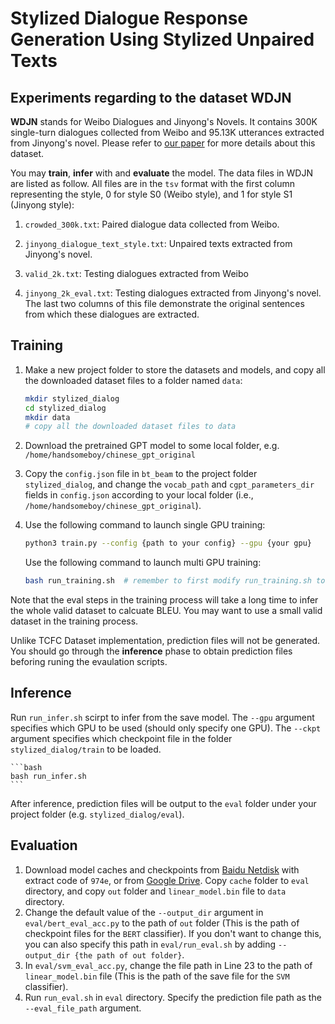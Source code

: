 # Stylized Dialogue Response Generation Using Stylized Unpaired Texts

## Experiments regarding to the dataset WDJN

**WDJN** stands for Weibo Dialogues and Jinyong's Novels. It contains 300K single-turn dialogues collected from Weibo and 95.13K utterances extracted from Jinyong's novel. Please refer to [our paper](https://arxiv.org/abs/2009.12719) for more details about this dataset. 

You may **train**, **infer** with and **evaluate** the model. The data files in WDJN are listed as follow. All files are in the `tsv` format with the first column representing the style, 0 for style S0 (Weibo style), and 1 for style S1 (Jinyong style):

1. `crowded_300k.txt`: 
Paired dialogue data collected from Weibo.

2. `jinyong_dialogue_text_style.txt`:
Unpaired texts extracted from Jinyong's novel.

3. `valid_2k.txt`:
Testing dialogues extracted from Weibo

4. `jinyong_2k_eval.txt`:
Testing dialogues extracted from Jinyong's novel. The last two columns of this file demonstrate the original sentences from which these dialogues are extracted.

## Training

1. Make a new project folder to store the datasets and models, and copy all the downloaded dataset files to a folder named `data`:

    ```bash
    mkdir stylized_dialog
    cd stylized_dialog   
    mkdir data  
    # copy all the downloaded dataset files to data
    ```

2. Download the pretrained GPT model to some local folder, e.g. `/home/handsomeboy/chinese_gpt_original`

3. Copy the `config.json` file in `bt_beam` to the project folder `stylized_dialog`, 
and change the `vocab_path` and `cgpt_parameters_dir` fields in `config.json` according to your local folder (i.e., `/home/handsomeboy/chinese_gpt_original`).

4. Use the following command to launch single GPU training:

    ```bash
    python3 train.py --config {path to your config} --gpu {your gpu}
    ```

    Use the following command to launch multi GPU training:

    ```bash
    bash run_training.sh  # remember to first modify run_training.sh to use the correct config.json file and GPUs
    ```

Note that the eval steps in the training process will take a long time to infer the whole valid dataset to calcuate BLEU. You may want to use a small valid dataset in the training process.

Unlike TCFC Dataset implementation, prediction files will not be generated. You should go through the **inference** phase to obtain prediction files beforing runing the evaulation scripts.

## Inference

Run `run_infer.sh` scirpt to infer from the save model. The `--gpu` argument specifies which GPU to be used (should only specify one GPU). The `--ckpt` argument specifies which checkpoint file in the folder `stylized_dialog/train` to be loaded.

    ```bash
    bash run_infer.sh
    ```

After inference, prediction files will be output to the `eval` folder under your project folder (e.g. `stylized_dialog/eval`).

## Evaluation

1. Download model caches and checkpoints from [Baidu Netdisk](https://pan.baidu.com/s/1BTRtUOSi4MEMECv39b8__A) with extract code of `974e`, or from [Google Drive](https://drive.google.com/drive/folders/1CoF_d3enGq00Ejhc3QTll-WNzhsI-kz8). Copy `cache` folder to `eval` directory, and copy `out` folder and `linear_model.bin` file to `data` directory. 
2. Change the default value of the `--output_dir` argument in `eval/bert_eval_acc.py` to the path of `out` folder (This is the path of checkpoint files for the `BERT` classifier). If you don't want to change this, you can also specify this path in `eval/run_eval.sh` by adding `--output_dir {the path of out folder}`.
3. In `eval/svm_eval_acc.py`, change the file path in Line 23 to the path of `linear_model.bin` file (This is the path of the save file for the `SVM` classifier).
4. Run `run_eval.sh` in `eval` directory. Specify the prediction file path as the `--eval_file_path` argument.
